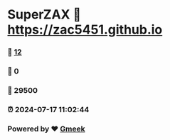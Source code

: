 # SuperZAX :link: https://zac5451.github.io 
### :page_facing_up: [12](https://zac5451.github.io/tag.html) 
### :speech_balloon: 0 
### :hibiscus: 29500 
### :alarm_clock: 2024-07-17 11:02:44 
### Powered by :heart: [Gmeek](https://github.com/Meekdai/Gmeek)
